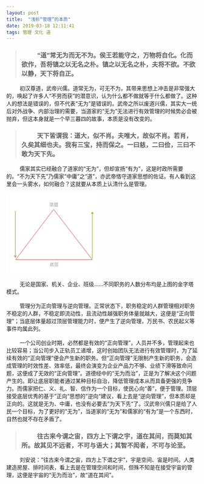 ```yaml
---
layout: post
title:  "浅析“管理”的本质"
date: 2019-03-18 12:11:41
tags: 管理 文化 道
---
```


>### &emsp;&emsp;&ensp;“道”常无为而无不为。侯王若能守之，万物将自化。化而欲作，吾将镇之以无名之朴。镇之以无名之朴，夫将不欲。不欲以静，天下将自正。

&emsp;&emsp;&ensp;初汉尊道，武帝兴儒。道常无为，可无不为，其带来思想上冲击是非常强大的，唤起了许多人“不劳而获”的潜意识，认为什么都不做就等于什么都做了。这种人的想法是错误的，但不代表“无为”是错误的。武帝之所以废道兴儒，其实大一统后对外战争、内部治理的需要，当道家的“无为”无法进行有效管理的时候势必会被抛弃，但这本身就是一个早三暮四的故事，本质是没有改变的。

>### &emsp;&emsp;&ensp;天下皆谓我：道大，似不肖。夫唯大，故似不肖。若肖，久矣其细也夫。我有三宝，持而保之。一曰慈，二曰俭，三曰不敢为天下先。

&emsp;&emsp;&ensp;儒家其实已经融合了道家的“无为”，但却宣扬“有为”，这是时政所需要的。“不为天下先”乃儒家“中庸”之“道”，亦武帝恪守道家思想的佐证。有人看到这里会一头雾水，如何融合？这就要从本质上认清什么是管理。

![alt text](/assets/images/management-pyramid.png)

&emsp;&emsp;&ensp;无论是国家、机关、企业、班级……不同职务的人数分布均是上图的金字塔模式。
<br>  
&emsp;&emsp;&ensp;管理分为正向管理与逆向管理。正常状态下，职务稳定的人群管理相对职务不稳定的人群，不稳定即流动性，且流动性越强职务体量就越大，这便是“正向管理”；当底层体量超过顶层管理能力时，便产生了逆向管理，万民书、农民起义等事件均属此列。
<br>  
&emsp;&emsp;&ensp;一个公司创业时期，必然都是有效的“正向管理”，人员并不多，管理起来也比较容易；当公司步入正轨员工递增，这时创始团队无法进行有效管理时，为了延续有效的“正向管理”便会产生新的职务。但“正向管理”无限制产生新的职务，会造成管理的时效性差、效率低，最终会演变为企业产品力不够、业绩下滑等致命问题，这便成了无效的“正向管理”。道德经中的“无为而治”，正是为了解决这个问题产生的。即让底层职能者通过某种目标自治，降低管理成本从而具备更强的竞争力。而儒家把仁、义、礼、智、信作为一个目标，使民心向“善”，便于管理。顶层接受底层优秀的基于”正向“思想的”逆向“建议，看上去是“逆向管理”，但本质却是正向的。这就是无为、中庸，也没有必要去”为天下先“了。汉武帝兴儒只是给了人民一个目标，为了更好的”无为”，当道家的“无为”和儒家的“有为”是一个东西时，自然也就不存在矛盾了。

>### &emsp;&emsp;&ensp;往古来今谓之宙，四方上下谓之宇，道在其间，而莫知其所。故其见不远者，不可与语大；其智不闳者，不可与论至。

&emsp;&emsp;&ensp;刘安说：“往古来今谓之宙，四方上下谓之宇”，宇是空间、宙是时间。人类建造房屋、排时间表，看上去是在管理空间和时间，但殊不知是在接受宇宙的管理，这便是宇宙的“无为而治”，故“道在其间”。